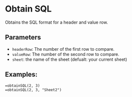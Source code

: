 # Obtain SQL
Obtains the SQL format for a header and value row.

## Parameters
- `headerRow`: The number of the first row to compare.
- `valueRow`: The number of the second row to compare.
- `sheet`: the name of the sheet (defualt: your current sheet)

## Examples:
```
=obtainSQL(2, 3)
=obtainSQL(2, 3, "Sheet2")
```
